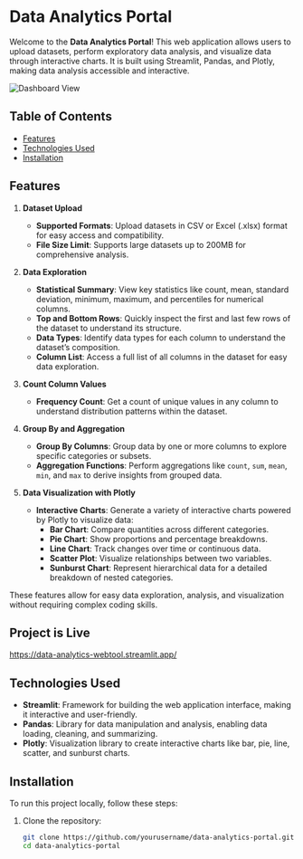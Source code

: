 # Data Analytics Portal

Welcome to the **Data Analytics Portal**! This web application allows users to upload datasets, perform exploratory data analysis, and visualize data through interactive charts. It is built using Streamlit, Pandas, and Plotly, making data analysis accessible and interactive.

![Dashboard View](https://github.com/user-attachments/assets/924c6458-8c4d-43f8-b1a9-7ed05750bfc4)



## Table of Contents
- [Features](#features)
- [Technologies Used](#technologies-used)
- [Installation](#installation)

## Features

1. **Dataset Upload**
   - **Supported Formats**: Upload datasets in CSV or Excel (.xlsx) format for easy access and compatibility.
   - **File Size Limit**: Supports large datasets up to 200MB for comprehensive analysis.

2. **Data Exploration**
   - **Statistical Summary**: View key statistics like count, mean, standard deviation, minimum, maximum, and percentiles for numerical columns.
   - **Top and Bottom Rows**: Quickly inspect the first and last few rows of the dataset to understand its structure.
   - **Data Types**: Identify data types for each column to understand the dataset’s composition.
   - **Column List**: Access a full list of all columns in the dataset for easy data exploration.

3. **Count Column Values**
   - **Frequency Count**: Get a count of unique values in any column to understand distribution patterns within the dataset.

4. **Group By and Aggregation**
   - **Group By Columns**: Group data by one or more columns to explore specific categories or subsets.
   - **Aggregation Functions**: Perform aggregations like `count`, `sum`, `mean`, `min`, and `max` to derive insights from grouped data.

5. **Data Visualization with Plotly**
   - **Interactive Charts**: Generate a variety of interactive charts powered by Plotly to visualize data:
     - **Bar Chart**: Compare quantities across different categories.
     - **Pie Chart**: Show proportions and percentage breakdowns.
     - **Line Chart**: Track changes over time or continuous data.
     - **Scatter Plot**: Visualize relationships between two variables.
     - **Sunburst Chart**: Represent hierarchical data for a detailed breakdown of nested categories.

These features allow for easy data exploration, analysis, and visualization without requiring complex coding skills.

## Project is Live
https://data-analytics-webtool.streamlit.app/

## Technologies Used

- **Streamlit**: Framework for building the web application interface, making it interactive and user-friendly.
- **Pandas**: Library for data manipulation and analysis, enabling data loading, cleaning, and summarizing.
- **Plotly**: Visualization library to create interactive charts like bar, pie, line, scatter, and sunburst charts.

## Installation

To run this project locally, follow these steps:

1. Clone the repository:
   ```bash
   git clone https://github.com/yourusername/data-analytics-portal.git
   cd data-analytics-portal
